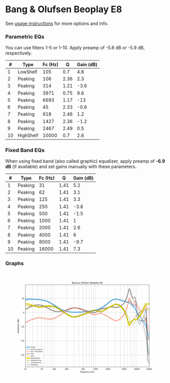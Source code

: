 # Bang & Olufsen Beoplay E8
See [usage instructions](https://github.com/jaakkopasanen/AutoEq#usage) for more options and info.

### Parametric EQs
You can use filters 1-5 or 1-10. Apply preamp of -5.8 dB or -5.9 dB, respectively.

|   # | Type      |   Fc (Hz) |    Q |   Gain (dB) |
|-----|-----------|-----------|------|-------------|
|   1 | LowShelf  |       105 | 0.7  |         4.8 |
|   2 | Peaking   |       106 | 2.36 |         2.3 |
|   3 | Peaking   |       314 | 1.21 |        -3.6 |
|   4 | Peaking   |      3971 | 0.75 |         9.6 |
|   5 | Peaking   |      6693 | 1.17 |       -13   |
|   6 | Peaking   |        45 | 2.33 |        -0.8 |
|   7 | Peaking   |       918 | 2.46 |         1.2 |
|   8 | Peaking   |      1427 | 2.36 |        -1.2 |
|   9 | Peaking   |      2467 | 2.49 |         0.5 |
|  10 | HighShelf |     10000 | 0.7  |         2.6 |

### Fixed Band EQs
When using fixed band (also called graphic) equalizer, apply preamp of **-6.9 dB** (if available) and set gains manually with these parameters.

|   # | Type    |   Fc (Hz) |    Q |   Gain (dB) |
|-----|---------|-----------|------|-------------|
|   1 | Peaking |        31 | 1.41 |         5.2 |
|   2 | Peaking |        62 | 1.41 |         3.1 |
|   3 | Peaking |       125 | 1.41 |         3.3 |
|   4 | Peaking |       250 | 1.41 |        -3.8 |
|   5 | Peaking |       500 | 1.41 |        -1.5 |
|   6 | Peaking |      1000 | 1.41 |         1   |
|   7 | Peaking |      2000 | 1.41 |         2.6 |
|   8 | Peaking |      4000 | 1.41 |         6   |
|   9 | Peaking |      8000 | 1.41 |        -9.7 |
|  10 | Peaking |     16000 | 1.41 |         7.3 |

### Graphs
![](./Bang%20&%20Olufsen%20Beoplay%20E8.png)
